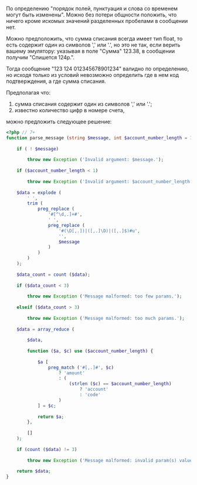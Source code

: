 По определению "порядок полей, пунктуация и слова со временем могут быть изменены". Можно без потери общности положить, что ничего кроме искомых значений разделенных пробелами в сообщении нет.

Можно предположить, что сумма списания всегда имеет тип float, то есть содержит один из символов ',' или '.', но это не так, если верить вашему эмулятору: указывая в поле "Сумма" 123.38, в сообщении получим "Спишется 124р.".

Тогда сообщение "123 124 012345678901234" валидно по определению, но исходя только из условий невозможно определить где в нем код подтверждения, а где сумма списания.

Предполагая что:

1. сумма списания содержит один из символов ',' или '.';
2. известно количество цифр в номере счета,

можно предложить следующее решение:

```php
<?php // 7+
function parse_message (string $message, int $account_number_length = 15) : array {
    
    if ( ! $message)
    
        throw new Exception ('Invalid argument: $message.');
    
    if ($account_number_length < 1)
    
        throw new Exception ('Invalid argument: $account_number_length.');
    
    $data = explode (
        ' ',
        trim (
            preg_replace (
                '#[^\d,.]+#',
                ' ',
                preg_replace (
                    '#(\D[,.])|([,.]\D)|([,.]$)#u',
                    '',
                    $message
                )
            )
        )
    );
    
    $data_count = count ($data);
    
    if ($data_count < 3)
        
        throw new Exception ('Message malformed: too few params.');
        
    elseif ($data_count > 3)
    
        throw new Exception ('Message malformed: too much params.');
    
    $data = array_reduce (
        
        $data,
        
        function ($a, $c) use ($account_number_length) {
            
            $a [
                preg_match ('#[,.]#', $c)
                    ? 'amount'
                    : (
                        (strlen ($c) == $account_number_length)
                            ? 'account'
                            : 'code'
                    )
            ] = $c;
            
            return $a;
        },
        
        []
    );
    
    if (count ($data) != 3)
    
        throw new Exception ('Message malformed: invalid param(s) value.');
    
    return $data;
}
